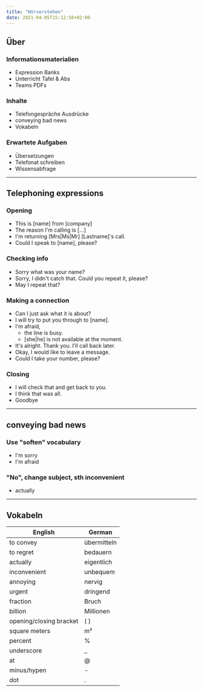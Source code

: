 ```yaml
---
title: "Hörverstehen"
date: 2021-04-05T15:12:58+02:00
---
```


## Über

### Informationsmaterialien
- Expression Banks
- Unterricht Tafel & Abs
- Teams PDFs

### Inhalte
- Telefongespräche Ausdrücke
- conveying bad news
- Vokabeln

### Erwartete Aufgaben
- Übersetzungen
- Telefonat schreiben
- Wissensabfrage

---
## Telephoning expressions

### Opening
- This is [name] from [company]
- The reason I'm calling is [...]
- I'm returning [Mrs|Ms|Mr] [Lastname]'s call.
- Could I speak to [name], please?

### Checking info
- Sorry what was your name?
- Sorry, I didn't catch that. Could you repeat it, please?
- May I repeat that?

### Making a connection
- Can I just ask what it is about?
- I will try to put you through to [name].
- I'm afraid,
  - the line is busy.
  - [she|he] is not available at the moment.
- It's alright. Thank you. I'll call back later.
- Okay, I would like to leave a message.
- Could I take your number, please?

### Closing
- I will check that and get back to you.
- I think that was all.
- Goodbye

---

## conveying bad news

### Use "soften" vocabulary
- I'm sorry
- I'm afraid

### "No", change subject, sth inconvenient
- actually

---
## Vokabeln
| English | German |
| ------------- |-------------|
| to convey | übermitteln |
| to regret | bedauern |
| actually | eigentlich |
| inconvenient | unbequem |
| annoying | nervig |
| urgent | dringend |
| fraction| Bruch |
| billion | Millionen |
| opening/closing bracket | ( ) |
| square meters | m² |
| percent | % |
| underscore | _ |
| at | @ |
| minus/hypen | - |
| dot | . |
